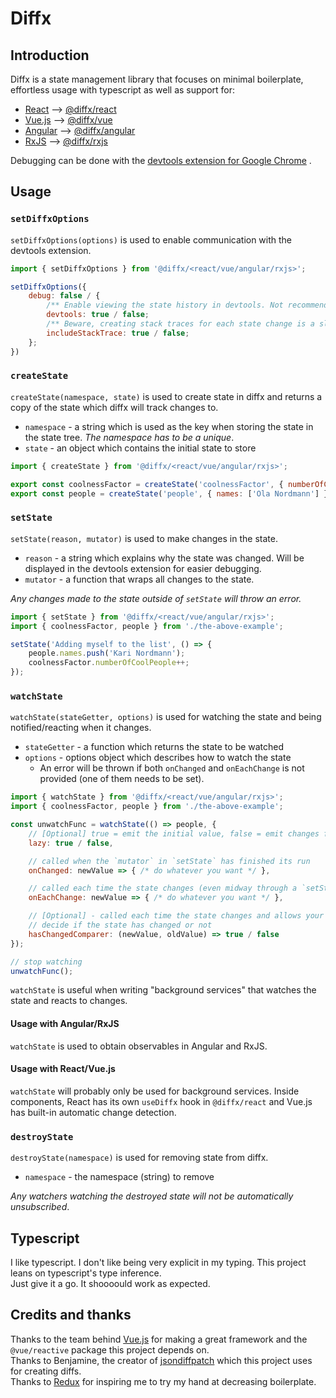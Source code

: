 # Diffx

## Introduction

Diffx is a state management library that focuses on minimal boilerplate, effortless usage with typescript as well as
support for:

* [React](https://reactjs.org/) --> [@diffx/react](https://www.npmjs.com/package/@diffx/react)
* [Vue.js](https://vuejs.org/) --> [@diffx/vue](https://www.npmjs.com/package/@diffx/vue)
* [Angular](https://angular.io/) --> [@diffx/angular](https://www.npmjs.com/package/@diffx/angular)
* [RxJS](https://rxjs.dev/) --> [@diffx/rxjs](https://www.npmjs.com/package/@diffx/rxjs)

Debugging can be done with
the [devtools extension for Google Chrome](https://chrome.google.com/webstore/detail/diffx-devtools/ecijpnkbdaghilfokgbcieakdfbibeec)
.

## Usage

### `setDiffxOptions`

`setDiffxOptions(options)` is used to enable communication with the devtools extension.

```javascript
import { setDiffxOptions } from '@diffx/<react/vue/angular/rxjs>';

setDiffxOptions({
	debug: false / {
		/** Enable viewing the state history in devtools. Not recommended for use in a production environment. */
		devtools: true / false;
		/** Beware, creating stack traces for each state change is a slow operation. Not recommended for use in a production environment. */
		includeStackTrace: true / false;
	};
})
```

### `createState`

`createState(namespace, state)` is used to create state in diffx and returns a copy of the state which diffx will track
changes to.

* `namespace` - a string which is used as the key when storing the state in the state tree. _The namespace has to be a
  unique_.
* `state` - an object which contains the initial state to store

```javascript
import { createState } from '@diffx/<react/vue/angular/rxjs>';

export const coolnessFactor = createState('coolnessFactor', { numberOfCoolPeople: 1 });
export const people = createState('people', { names: ['Ola Nordmann'] });
```

### `setState`

`setState(reason, mutator)` is used to make changes in the state.

* `reason` - a string which explains why the state was changed. Will be displayed in the devtools extension for easier
  debugging.
* `mutator` - a function that wraps all changes to the state.

_Any changes made to the state outside of `setState` will throw an error._

```javascript
import { setState } from '@diffx/<react/vue/angular/rxjs>';
import { coolnessFactor, people } from './the-above-example';

setState('Adding myself to the list', () => {
	people.names.push('Kari Nordmann');
	coolnessFactor.numberOfCoolPeople++;
});
```

### `watchState`

`watchState(stateGetter, options)` is used for watching the state and being notified/reacting when it changes.

* `stateGetter` - a function which returns the state to be watched
* `options` - options object which describes how to watch the state
    * An error will be thrown if both `onChanged` and `onEachChange` is not provided (one of them needs to be set).

```javascript
import { watchState } from '@diffx/<react/vue/angular/rxjs>';
import { coolnessFactor, people } from './the-above-example';

const unwatchFunc = watchState(() => people, {
	// [Optional] true = emit the initial value, false = emit changes from now on, default = false
	lazy: true / false,

	// called when the `mutator` in `setState` has finished its run
	onChanged: newValue => { /* do whatever you want */ },

	// called each time the state changes (even midway through a `setState`)
	onEachChange: newValue => { /* do whatever you want */ },

	// [Optional] - called each time the state changes and allows your function to
	// decide if the state has changed or not
	hasChangedComparer: (newValue, oldValue) => true / false
});

// stop watching
unwatchFunc();
```

`watchState` is useful when writing "background services" that watches the state and reacts to changes.  


#### Usage with Angular/RxJS
`watchState` is used to obtain observables in Angular and RxJS.

#### Usage with React/Vue.js
`watchState` will probably only be used for background services. Inside components, React has its own `useDiffx`
hook in `@diffx/react` and Vue.js has built-in automatic change detection.

### `destroyState`

`destroyState(namespace)` is used for removing state from diffx.

* `namespace` - the namespace (string) to remove

_Any watchers watching the destroyed state will not be automatically unsubscribed_.

## Typescript
I like typescript. I don't like being very explicit in my typing. This project leans on typescript's type inference.  
Just give it a go. It shoooould work as expected.

## Credits and thanks

Thanks to the team behind [Vue.js](https://vuejs.org/) for making a great framework and the `@vue/reactive` package this
project depends on.  
Thanks to Benjamine, the creator of [jsondiffpatch](https://github.com/benjamine/jsondiffpatch) which this project uses
for creating diffs.  
Thanks to [Redux](https://redux.js.org/) for inspiring me to try my hand at decreasing boilerplate.
